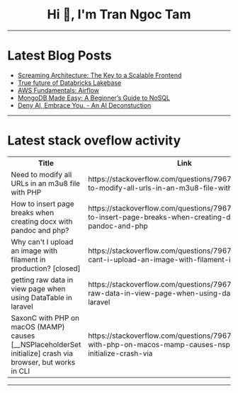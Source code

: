 <h1 align="center">Hi 👋, I'm Tran Ngoc Tam</h1>

---

# Latest Blog Posts 
<!-- BLOG-POST-LIST:START -->
- [Screaming Architecture: The Key to a Scalable Frontend](https://dev.to/sergioazoc/screaming-architecture-the-key-to-a-scalable-frontend-1e8l)
- [True future of Databricks Lakebase](https://dev.to/gigapress/true-future-of-databricks-lakebase-13cl)
- [AWS Fundamentals: Airflow](https://dev.to/devops_fundamental/aws-fundamentals-airflow-17fi)
- [MongoDB Made Easy: A Beginner’s Guide to NoSQL](https://dev.to/_bhupeshk_/mongodb-made-easy-a-beginners-guide-to-nosql-1la9)
- [Deny AI, Embrace You. - An AI Deconstuction](https://dev.to/alanlovesw3/deny-ai-embrace-you-an-ai-deconstuctions-3e7g)
<!-- BLOG-POST-LIST:END -->

---

# Latest stack oveflow activity
<table>
  <tr><th>Title</th><th>Link</th></tr>
  <!-- STACKOVERFLOW:START --><tr><td>Need to modify all URLs in an m3u8 file with PHP</td><td>https://stackoverflow.com/questions/79671362/need-to-modify-all-urls-in-an-m3u8-file-with-php</td></tr><tr><td>How to insert page breaks when creating docx with pandoc and php?</td><td>https://stackoverflow.com/questions/79671248/how-to-insert-page-breaks-when-creating-docx-with-pandoc-and-php</td></tr><tr><td>Why can&#39;t I upload an image with filament in production? [closed]</td><td>https://stackoverflow.com/questions/79671078/why-cant-i-upload-an-image-with-filament-in-production</td></tr><tr><td>getting raw data in view page when using DataTable in laravel</td><td>https://stackoverflow.com/questions/79671067/getting-raw-data-in-view-page-when-using-datatable-in-laravel</td></tr><tr><td>SaxonC with PHP on macOS &lpar;MAMP&rpar; causes [__NSPlaceholderSet initialize] crash via browser, but works in CLI</td><td>https://stackoverflow.com/questions/79671062/saxonc-with-php-on-macos-mamp-causes-nsplaceholderset-initialize-crash-via</td></tr><!-- STACKOVERFLOW:END -->
</table>

---


